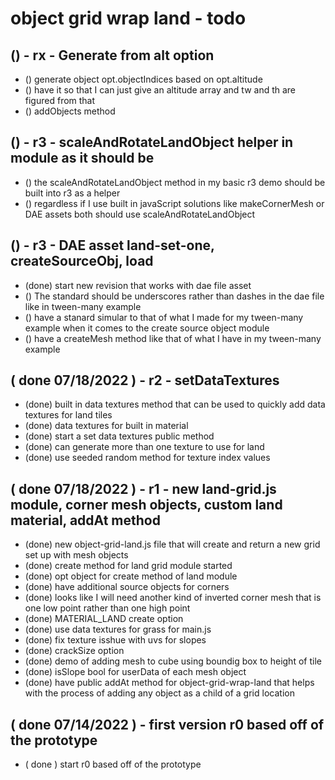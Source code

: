 # object grid wrap land - todo

## () - rx - Generate from alt option
* () generate object opt.objectIndices based on opt.altitude
* () have it so that I can just give an altitude array and tw and th are figured from that
* () addObjects method

## () - r3 - scaleAndRotateLandObject helper in module as it should be
* () the scaleAndRotateLandObject method in my basic r3 demo should be built into r3 as a helper
* () regardless if I use built in javaScript solutions like makeCornerMesh or DAE assets both should use scaleAndRotateLandObject

## () - r3 - DAE asset land-set-one, createSourceObj, load
* (done) start new revision that works with dae file asset
* () The standard should be underscores rather than dashes in the dae file like in tween-many example
* () have a stanard simular to that of what I made for my tween-many example when it comes to the create source object module
* () have a createMesh method like that of what I have in my tween-many example

## ( done 07/18/2022 ) - r2 - setDataTextures
* (done) built in data textures method that can be used to quickly add data textures for land tiles
* (done) data textures for built in material
* (done) start a set data textures public method
* (done) can generate more than one texture to use for land
* (done) use seeded random method for texture index values

## ( done 07/18/2022 ) - r1 - new land-grid.js module, corner mesh objects, custom land material, addAt method
* (done) new object-grid-land.js file that will create and return a new grid set up with mesh objects
* (done) create method for land grid module started
* (done) opt object for create method of land module
* (done) have additional source objects for corners
* (done) looks like I will need another kind of inverted corner mesh that is one low point rather than one high point
* (done) MATERIAL_LAND create option
* (done) use data textures for grass for main.js
* (done) fix texture isshue with uvs for slopes
* (done) crackSize option
* (done) demo of adding mesh to cube using boundig box to height of tile
* (done) isSlope bool for userData of each mesh object
* (done) have public addAt method for object-grid-wrap-land that helps with the process of adding any object as a child of a grid location

## ( done 07/14/2022 ) - first version r0 based off of the prototype
* ( done ) start r0 based off of the prototype
